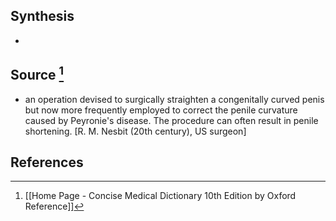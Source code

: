 ## Synthesis
- 
## Source [^1]
- an operation devised to surgically straighten a congenitally curved penis but now more frequently employed to correct the penile curvature caused by Peyronie's disease. The procedure can often result in penile shortening. \[R. M. Nesbit (20th century), US surgeon]
## References

[^1]: [[Home Page - Concise Medical Dictionary 10th Edition by Oxford Reference]]